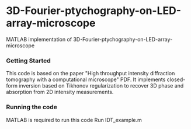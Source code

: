 # 3D-Fourier-ptychography-on-LED-array-microscope

MATLAB implementation of 3D-Fourier-ptychography-on-LED-array-microscope

### Getting Started

This code is based on the paper "High throughput intensity diffraction tomography with a computational microscope" PDF. It implements closed-form inversion based on Tikhonov regularization to recover 3D phase and absorption from 2D intensity measurements.

### Running the code

MATLAB is required to run this code Run IDT_example.m
